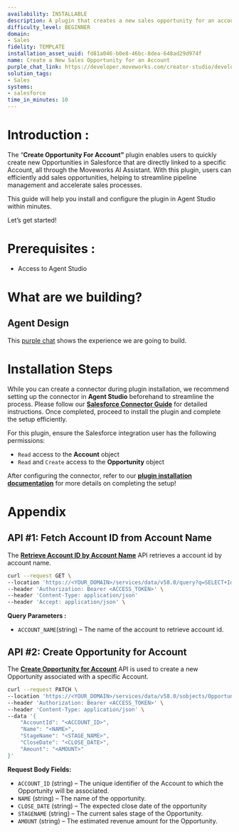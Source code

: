 ```yaml
---
availability: INSTALLABLE
description: A plugin that creates a new sales opportunity for an account in Salesforce.
difficulty_level: BEGINNER
domain:
- Sales
fidelity: TEMPLATE
installation_asset_uuid: fd81a046-b0e8-46bc-8dea-648ad29d974f
name: Create a New Sales Opportunity for an Account
purple_chat_link: https://developer.moveworks.com/creator-studio/developer-tools/purple-chat/?conversation=%7B%22startTimestamp%22%3A%2211%3A43+AM%22%2C%22messages%22%3A%5B%7B%22parts%22%3A%5B%7B%22richText%22%3A%22I+need+to+create+a+new+sales+opportunity+for+an+account.%22%7D%5D%2C%22role%22%3A%22user%22%7D%2C%7B%22parts%22%3A%5B%7B%22richText%22%3A%22Sure%2C+I+can+help+with+that.+What+is+the+account+name%3F%22%7D%5D%2C%22role%22%3A%22assistant%22%7D%2C%7B%22parts%22%3A%5B%7B%22richText%22%3A%22Acme+Corp%22%7D%5D%2C%22role%22%3A%22user%22%7D%2C%7B%22parts%22%3A%5B%7B%22richText%22%3A%22Got+it.+What%27s+the+name+of+the+opportunity%3F%22%7D%5D%2C%22role%22%3A%22assistant%22%7D%2C%7B%22parts%22%3A%5B%7B%22richText%22%3A%22Q1+Enterprise+Deal%22%7D%5D%2C%22role%22%3A%22user%22%7D%2C%7B%22parts%22%3A%5B%7B%22richText%22%3A%22%3Cp%3EUnderstood.+What+stage+should+I+set+the+opportunity+to%3F%3C%2Fp%3E%22%7D%5D%2C%22role%22%3A%22assistant%22%7D%2C%7B%22parts%22%3A%5B%7B%22richText%22%3A%22%3Cp%3EThe+stage+should+be+set+as+Introduction.%3C%2Fp%3E%22%7D%5D%2C%22role%22%3A%22user%22%7D%2C%7B%22parts%22%3A%5B%7B%22richText%22%3A%22Okay%2C+I%27ll+create+a+new+opportunity+with+the+given+details.%22%7D%2C%7B%22richText%22%3A%22%3Cp%3E%3Cstrong%3EPlease+confirm+the+opportunity+details%3C%2Fstrong%3E%3Cbr%3E%5Cn%3Cstrong%3EAccount+Name%3A+%3C%2Fstrong%3EAcme+Corp%3Cbr%3E%5Cn%3Cstrong%3EOpportunity+Name%3A+%3C%2Fstrong%3EQ1+Enterprise+Deal%3C%2Fp%3E%5Cn%3Cp%3E%3Cstrong%3EOpportunity+Stage%3A+%3C%2Fstrong%3EIntroduction%3Cbr%3E%5Cn%3C%2Fp%3E%22%7D%2C%7B%22buttons%22%3A%5B%7B%22buttonText%22%3A%22Create+Opportunity+in+Salesforce%22%2C%22style%22%3A%22filled%22%7D%2C%7B%22buttonText%22%3A%22Edit+Details%22%2C%22style%22%3A%22outlined%22%7D%2C%7B%22buttonText%22%3A%22Cancel%22%2C%22style%22%3A%22outlined%22%7D%5D%7D%5D%2C%22role%22%3A%22assistant%22%7D%2C%7B%22parts%22%3A%5B%7B%22reasoningSteps%22%3A%5B%7B%22richText%22%3A%22Creating+opportunity+in+Salesforce...%22%2C%22status%22%3A%22success%22%7D%5D%7D%2C%7B%22richText%22%3A%22Opportunity+Created%22%7D%2C%7B%22citations%22%3A%5B%7B%22citationTitle%22%3A%22Q1+Enterprise+Deal%22%2C%22connectorName%22%3A%22salesforce%22%7D%5D%7D%5D%2C%22role%22%3A%22assistant%22%7D%5D%7D
solution_tags:
- Sales
systems:
- salesforce
time_in_minutes: 10
---
```


# **Introduction :**

The “**Create Opportunity For Account”** plugin enables users to quickly create new Opportunities in Salesforce that are directly linked to a specific Account, all through the Moveworks AI Assistant. With this plugin, users can efficiently add sales opportunities, helping to streamline pipeline management and accelerate sales processes.

This guide will help you install and configure the plugin in Agent Studio within minutes.

Let’s get started!

# Prerequisites :

- Access to Agent Studio

# What are we building?

## **Agent Design**

This [purple chat](https://developer.moveworks.com/creator-studio/developer-tools/purple-chat-builder/?workspace=%7B%22title%22%3A%22My+Workspace%22%2C%22botSettings%22%3A%7B%22name%22%3A%22%22%2C%22imageUrl%22%3A%22%22%7D%2C%22mocks%22%3A%5B%7B%22id%22%3A6518%2C%22title%22%3A%22New+Mock%22%2C%22transcript%22%3A%7B%22settings%22%3A%7B%22colorStyle%22%3A%22LIGHT%22%2C%22startTime%22%3A%2211%3A43+AM%22%2C%22defaultPerson%22%3A%22GWEN%22%2C%22editable%22%3Atrue%2C%22botName%22%3A%22%22%2C%22botImageUrl%22%3A%22%22%7D%2C%22messages%22%3A%5B%7B%22from%22%3A%22USER%22%2C%22text%22%3A%22I+need+to+create+a+new+sales+opportunity+for+an+account.%22%7D%2C%7B%22from%22%3A%22BOT%22%2C%22text%22%3A%22I+can+help+you+create+a+new+sales+opportunity+for+an+account.+Could+you+please+provide+the+following+details%3A+1.+Name+of+the+account+2.+Close+date+for+the+opportunity+3.+Name+of+the+opportunity+4.+Stage+name+of+the+opportunity%22%7D%2C%7B%22from%22%3A%22USER%22%2C%22text%22%3A%22account+name+%3A+Royal+Enfield%2C+++++++++++++++++++++++++++close+date+%3A+30th+january+2025%2C+++++++++++++++++++opportunity+name+%3A+Furniture++++++++++++++stagename+%3A+Propose%22%7D%2C%7B%22from%22%3A%22BOT%22%2C%22text%22%3A%22The+new+sales+opportunity+for+the+Royal+Enfield+account+has+been+successfully+created+with+the+following+details%3A+++++++++++++++++++++++++++++++-+Opportunity+Name%3A+Furniture+++++++++++++++++++++++++++++++++++++++++-+Close+Date%3A+January+30%2C+2025+++++++++++++++++++++++++++++++++++++++-+Stage+Name%3A+Propose%22%7D%5D%7D%7D%5D%7D) shows the experience we are going to build.

# **Installation Steps**

While you can create a connector during plugin installation, we recommend setting up the connector in **Agent Studio** beforehand to streamline the process. Please follow our [**Salesforce Connector Guide**](https://developer.moveworks.com/marketplace/package/?id=salesforce&hist=home%2Cbrws#how-to-implement) for detailed instructions. Once completed, proceed to install the plugin and complete the setup efficiently.

For this plugin, ensure the Salesforce integration user has the following permissions:

- `Read` access to the **Account** object
- `Read` and `Create` access to the **Opportunity** object

After configuring the connector, refer to our **[plugin installation documentation](https://help.moveworks.com/docs/ai-agent-marketplace-installation)** for more details on completing the setup!

# **Appendix**

## API #1: Fetch Account ID from Account Name

The [**Retrieve Account ID by Account Name**](https://developer.salesforce.com/docs/industries/cme/guide/comms-get-account-details.html) API retrieves a account id by account name.

```bash
curl --request GET \
--location 'https://<YOUR_DOMAIN>/services/data/v58.0/query?q=SELECT+Id+FROM+Account+WHERE+Name+LIKE+%27%25<ACCOUNT_NAME>%25%27' \
--header 'Authorization: Bearer <ACCESS_TOKEN>' \
--header 'Content-Type: application/json'
--header 'Accept: application/json' \
```

**Query Parameters :**

- `ACCOUNT_NAME`(string) – The name of the account to retrieve account id.

## API #2: **Create Opportunity for Account**

The [**Create Opportunity for Account**](https://developer.salesforce.com/docs/atlas.en-us.object_reference.meta/object_reference/sforce_api_objects_opportunity.htm) API is used to create a new Opportunity associated with a specific Account.

```bash
curl --request PATCH \
--location 'https://<YOUR_DOMAIN>/services/data/v58.0/sobjects/Opportunity' \
--header 'Authorization: Bearer <ACCESS_TOKEN>' \
--header 'Content-Type: application/json' \
--data '{
    "AccountId": "<ACCOUNT_ID>",
    "Name": "<NAME>",
    "StageName": "<STAGE_NAME>",
    "CloseDate": "<CLOSE_DATE>",
    "Amount": "<AMOUNT>"
}'

```

**Request Body Fields:**

- `ACCOUNT_ID`  (string) – The unique identifier of the Account to which the Opportunity will be associated.
- `NAME` (string) – The name of the opportunity.
- `CLOSE_DATE`  (string) – The expected close date of the opportunity
- `STAGENAME` (string) –  The current sales stage of the Opportunity.
- `AMOUNT`  (string) – The estimated revenue amount for the Opportunity.